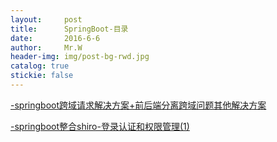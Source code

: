 ```yaml
---
layout:     post                  
title:      SpringBoot-目录      
date:       2016-6-6             
author:     Mr.W                   
header-img: img/post-bg-rwd.jpg  
catalog: true   
stickie: false                       
---
```

  
 [-springboot跨域请求解决方案+前后端分离跨域问题其他解决方案](http://wjwcloud.com/springboot/2018/08/23/corss/)
 
 [-springboot整合shiro-登录认证和权限管理(1)](http://wjwcloud.com/springboot/2018/07/25/SpringBoot_Shiro/)
 
 